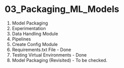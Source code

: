 # 03_Packaging_ML_Models

1. Model Packaging
2. Experimentation
3. Data Handling Module
4. Pipelines
5. Create Config Module
6. Requirements.txt File - Done
7. Testing Virtual Environments - Done
8. Model Packaging (Revisited) - To be checked.
